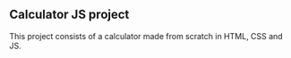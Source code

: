 ## Calculator JS project

This project consists of a calculator made from scratch in HTML, CSS and JS.
